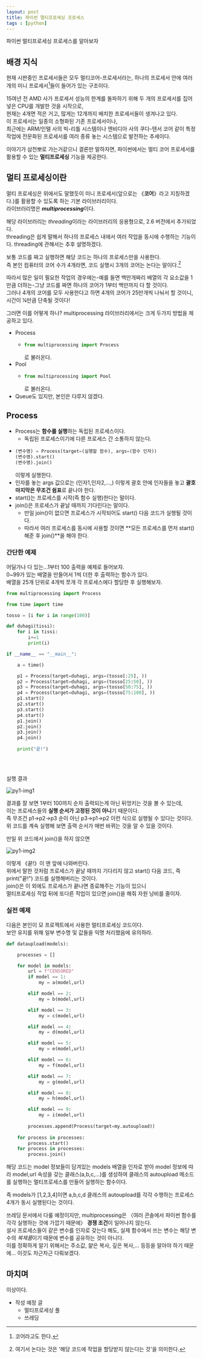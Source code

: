 ```yaml
---
layout: post
title: 파이썬 멀티프로세싱 프로세스
tags : [python]
---
```


파이썬 멀티프로세싱 프로세스를 알아보자
<!--excerpt-->
## 배경 지식
현재 시판중인 프로세서들은 모두 멀티코어-프로세서라는, 하나의 프로세서 안에 여러 개의 미니 프로세서[^1]들이 들어가 있는 구조이다.

15여년 전 AMD 사가 프로세서 성능의 한계를 돌파하기 위해 두 개의 프로세서를 집어넣은 CPU를 개발한 것을 시작으로,  
현재는 4개면 적은 거고, 많게는 12개까지 배치한 프로세서들이 생겨나고 있다.  
이 프로세서는 일종의 소형화된 기존 프로세서이나,  
최근에는 ARM/인텔 사의 빅-리틀 시스템이나 엔비디아 사의 쿠다-텐서 코어 같이 특정 작업에 전문화된 프로세서를 여러 종류 놓는 시스템으로 발전하는 추세이다.

이야기가 삼천뽀로 가는거같으니 결론만 말하자면, 파이썬에서는 멀티 코어 프로세서를 활용할 수 있는 **멀티프로세싱** 기능을 제공한다.

## 멀티 프로세싱이란
멀티 프로세싱은 위에서도 말했듯이 미니 프로세서(앞으로는 《**코어**》라고 지칭하겠다.)를 활용할 수 있도록 하는 기본 라이브러리이다.  
라이브러리명은 ***multiprocessing***이다.

해당 라이브러리는 *threading*이라는 라이브러리의 응용형으로, 2.6 버전에서 추가되었다.  
threading은 쉽게 말해서 하나의 프로세스 내에서 여러 작업을 동시에 수행하는 기능이다. threading에 관해서는 추후 설명하겠다.

보통 코드를 짜고 실행하면 해당 코드는 하나의 프로세스만을 사용한다.  
즉 본인 컴퓨터의 코어 수가 4개라면, 코드 실행시 3개의 코어는 논다는 말이다.[^2]

따라서 많은 일이 필요한 작업의 경우에는-예를 들면 백만개짜리 배열의 각 요소값을 1만큼 더하는-그냥 코드를 짜면 하나의 코어가 1부터 백만까지 다 할 것이다.  
그러나 4개의 코어를 모두 사용한다고 하면 4개의 코어가 25만개씩 나눠서 할 것이니, 시간이 ¼만큼 단축될 것이다!

그러면 이를 어떻게 하나? multiprocessing 라이브러리에서는 크게 두가지 방법을 제공하고 있다.
* Process
  * ```python
    from multiprocessing import Process
    ```
    로 불러온다.
* Pool
  * ```python
    from multiprocessing import Pool
    ```
    로 불러온다.
* Queue도 있지만, 본인은 다루지 않겠다.
## Process
* Process는 **함수를 실행**하는 독립된 프로세스이다.
  * 독립된 프로세스이기에 다른 프로세스 간 소통하지 않는다.
* ```python
  (변수명) = Process(target=(실행할 함수), args=(함수 인자))
  (변수명).start()
  (변수명).join()
  ```
  이렇게 실행한다.
* 인자를 놓는 args 값으로는 (인자1,인자2,...,) 이렇게 괄호 안에 인자들을 놓고 **괄호 마지막은 무조건 쉼표**로 끝나야 한다.
* start()는 프로세스를 시작(즉 함수 실행)한다는 말이다.
* join()은 프로세스가 끝날 때까지 기다린다는 말이다.
  * 만일 join()이 없으면 프로세스가 시작되어도 start() 다음 코드가 실행될 것이다.
  * 따라서 여러 프로세스를 동시에 사용할 것이면 **모든 프로세스를 먼저 start()해준 후 join()**을 해야 한다.

### 간단한 예제
어딜가나 다 있는...1부터 100 출력을 예제로 들어보자.  
0~99가 있는 배열을 만들어서 1씩 더한 후 출력하는 함수가 있다.  
배열을 25개 단위로 4개씩 쪼개 각 프로세스에다 할당한 후 실행해보자.
```python
from multiprocessing import Process

from time import time

tosso = [i for i in range(100)]

def duhagi(tissi):
    for i in tissi:
        i+=1
        print(i)

if __name__ == "__main__":

    a = time()

    p1 = Process(target=duhagi, args=(tosso[:25], ))
    p2 = Process(target=duhagi, args=(tosso[25:50], ))
    p3 = Process(target=duhagi, args=(tosso[50:75], ))
    p4 = Process(target=duhagi, args=(tosso[75:100], ))
    p1.start()
    p2.start()
    p3.start()
    p4.start()
    p1.join()
    p2.join()
    p3.join()
    p4.join()
    
    print("끝!")
    
    
    
```
실행 결과  

![py1-img1](/images/posts/python1-img1.png)

결과를 잘 보면 1부터 100까지 순차 출력되는게 아닌 뒤엉키는 것을 볼 수 있는데,  
이는 프로세스들의 **실행 순서가 고정된 것이 아니**기 때문이다.  
즉 무조건 p1->p2->p3 순이 아닌 p3->p1->p2 이런 식으로 실행될 수 있다는 것이다.  
위 코드를 계속 실행해 보면 출력 순서가 매번 바뀌는 것을 알 수 있을 것이다.

만일 위 코드에서 join()을 하지 않으면  

![py1-img2](/images/posts/python1-img2.png)

이렇게 《끝!》이 맨 앞에 나와버린다.  
위에서 말한 것처럼 프로세스가 끝날 때까지 기다리지 않고 start() 다음 코드, 즉 print("끝!") 코드를 실행해버리는 것이다.  
join()은 이 외에도 프로세스가 끝나면 종료해주는 기능이 있으니  
멀티프로세싱 작업 뒤에 또다른 작업이 있으면 join()을 해줘 자원 낭비를 줄이자.

### 실전 예제
다음은 본인이 모 프로젝트에서 사용한 멀티프로세싱 코드이다.  
보안 유지를 위해 일부 변수명 및 값들을 익명 처리했음에 유의하라.

```python
def dataupload(models):

    processes = []

    for model in models:
        url = f"CENSORED"
        if model == 1:
            my = a(model,url)

        elif model == 2:
            my = b(model,url)

        elif model == 3:
            my = c(model,url)

        elif model == 4:
            my = d(model,url)

        elif model == 5:
            my = e(model,url)

        elif model == 6:
            my = f(model,url)

        elif model == 7:
            my = g(model,url)

        elif model == 8:
            my = h(model,url)

        elif model == 9:
            my = i(model,url)
    
        processes.append(Process(target=my.autoupload))
    
    for process in processes:
        process.start()
    for process in processes:
        process.join()
```

해당 코드는 model 정보들이 담겨있는 models 배열을 인자로 받아
model 정보에 따라 model,url 속성을 갖는 클래스(a,b,c,...)를 생성하여
클래스의 autoupload 메소드를 실행하는 멀티프로세스를 만들어 실행하는 함수이다.  

즉 models가 [1,2,3,4]이면 a,b,c,d 클래스의 autoupload를 각각 수행하는 프로세스 4개가 동시 실행된다는 것이다.

쓰레딩 문서에서 다룰 예정이지만, multiprocessing은 〈여러 콘솔에서 파이썬 함수를 각각 실행하는 것에 가깝기 때문에〉 **경쟁 조건**이 일어나지 않는다.  
설사 프로세스들이 같은 변수를 인자로 갖는다 해도, 실제 함수에서 쓰는 변수는 해당 변수의 *복제품*이기 때문에 변수를 공유하는 것이 아니다.  
이를 정확하게 알기 위해서는 주소값, 얉은 복사, 깊은 복사,... 등등을 알아야 하기 때문에... 이것도 차근차근 다뤄보겠다.

## 마치며
이상이다.
* 작성 예정 글
  * 멀티프로세싱 풀
  * 쓰레딩

[^1]: 코어라고도 한다.
[^2]: 여기서 논다는 것은 '해당 코드에 작업을 할당받지 않는다는 것'을 의미한다.